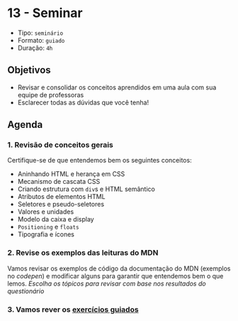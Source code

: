 # 13 - Seminar

* Tipo: `seminário`
* Formato: `guiado`
* Duração: `4h`

## Objetivos

* Revisar e consolidar os conceitos aprendidos em uma aula com sua equipe de professoras
* Esclarecer todas as dúvidas que você tenha!

## Agenda

### 1. Revisão de conceitos gerais

Certifique-se de que entendemos bem os seguintes conceitos:

* Aninhando HTML e herança em CSS
* Mecanismo de cascata CSS
* Criando estrutura com `div`s e HTML semântico
* Atributos de elementos HTML
* Seletores e pseudo-seletores
* Valores e unidades
* Modelo da caixa e display
* `Positioning` e `floats`
* Tipografia e ícones

### 2. Revise os exemplos das leituras do MDN

Vamos revisar os exemplos de código da documentação do MDN \(exemplos no _codepen_\) e modificar alguns para garantir que entendemos bem o que lemos. _Escolha os tópicos para revisar com base nos resultados do questionário_

### 3. Vamos rever os [exercícios guiados](https://github.com/cemsbr/curricula-js/tree/556b278976465acfa75e4c03351ad8af0872720d/gitbook/03-interactive-site/00-html-and-css/14-guided-exercises/README.md)

